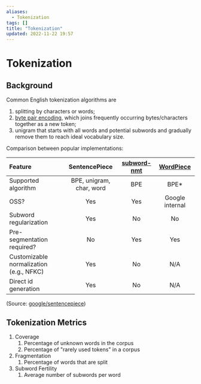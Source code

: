 ```yaml
---
aliases:
  - Tokenization
tags: []
title: "Tokenization"
updated: 2022-11-22 19:57
---
```


# Tokenization

## Background

Common English tokenization algorithms are

1. splitting by characters or words;
2. [byte pair encoding](https://en.wikipedia.org/wiki/Byte_pair_encoding), which joins frequently occurring bytes/characters together as a new token;
3. unigram that starts with all words and potential subwords and gradually remove them to reach ideal vocabulary size.

Comparison between popular implementations:

| Feature                                 |       SentencePiece      | [subword-nmt](https://github.com/rsennrich/subword-nmt) | [WordPiece](https://arxiv.org/pdf/1609.08144.pdf) |
| :-------------------------------------- | :----------------------: | :-----------------------------------------------------: | :-----------------------------------------------: |
| Supported algorithm                     | BPE, unigram, char, word |                           BPE                           |                        BPE*                       |
| OSS?                                    |            Yes           |                           Yes                           |                  Google internal                  |
| Subword regularization                  |            Yes           |                            No                           |                         No                        |
| Pre-segmentation required?              |            No            |                           Yes                           |                        Yes                        |
| Customizable normalization (e.g., NFKC) |            Yes           |                            No                           |                        N/A                        |
| Direct id generation                    |            Yes           |                            No                           |                        N/A                        |

(Source: [google/sentencepiece](https://github.com/google/sentencepiece#comparisons-with-other-implementations))

## Tokenization Metrics

1. Coverage
   1. Percentage of unknown words in the corpus
   2. Percentage of "rarely used tokens" in a corpus
2. Fragmentation
   1. Percentage of words that are split
3. Subword Fertility
   1. Average number of subwords per word
